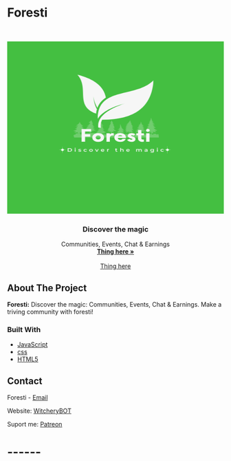 # Foresti

<!-- PROJECT LOGO -->
<br />
<p align="center">
    <a href="http://www.witchie-me.xyz/">
    <img src="/images/Foresti.png" alt="Logo" width="600" height="400">
  </a>

  <h3 align="center">Discover the magic</h3>

  <p align="center">
    Communities, Events, Chat & Earnings
    <br />
    <a href="http://www.witchie-me.xyz/"><strong> Thing here »</strong></a>
    <br />
    <br />
    <a href="http://www.witcherybot.xyz/"> Thing here </a>    
  </p>
</p>



<!-- ABOUT THE PROJECT -->
## About The Project

**Foresti:**
Discover the magic: Communities, Events, Chat & Earnings. Make a triving community with foresti!



### Built With

* [JavaScript](https://www.javascript.com/)
* [css](https://www.w3schools.com/css/default.asp)
* [HTML5](https://www/html5.com/)


<!-- CONTACT -->
## Contact

Foresti - [Email](witcherywonders.contact@gmail.com)

Website: [WitcheryBOT](http://www.witcherybot.xyz/)

Suport me: [Patreon]()


# ------

